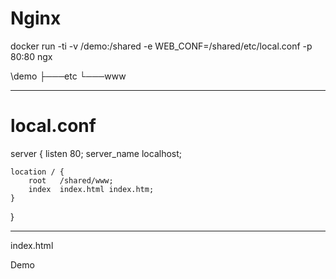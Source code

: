 # Nginx

docker run -ti -v /demo:/shared -e WEB_CONF=/shared/etc/local.conf -p 80:80 ngx

 
 \demo
├───etc
└───www

--------------
# local.conf
server {
    listen       80;
    server_name  localhost;


    location / {
	    root   /shared/www;
        index  index.html index.htm;
    }

}

--------------
index.html

<!DOCTYPE html>
<html>
<head>
<meta charset="UTF-8">
<title>Demo</title>
</head>
<body>
Demo
</body>
</html>
